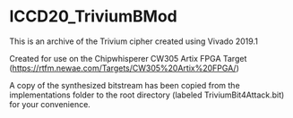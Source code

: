# ICCD20_TriviumBMod

This is an archive of the Trivium cipher created using Vivado 2019.1

Created for use on the Chipwhisperer CW305 Artix FPGA Target (https://rtfm.newae.com/Targets/CW305%20Artix%20FPGA/)

A copy of the synthesized bitstream has been copied from the implementations folder to the root directory (labeled TriviumBit4Attack.bit) for your convenience.
